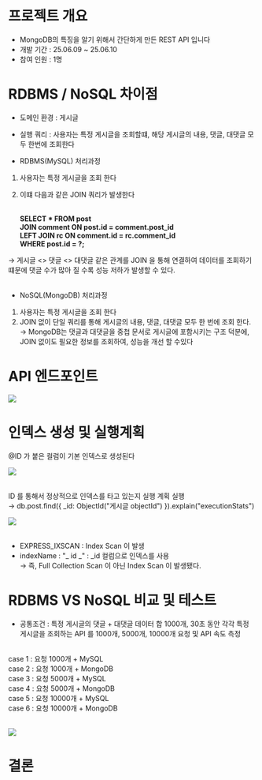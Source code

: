 # 프로젝트 개요
- MongoDB의 특징을 알기 위해서 간단하게 만든 REST API 입니다
- 개발 기간 : 25.06.09 ~ 25.06.10
- 참여 인원 : 1명

# RDBMS / NoSQL 차이점
- 도메인 환경 : 게시글<br>

- 실행 쿼리 : 사용자는 특정 게시글을 조회할떄, 해당 게시글의 내용, 댓글, 대댓글 모두 한번에 조회한다<br>

- RDBMS(MySQL) 처리과정<br>


1. 사용자는 특정 게시글을 조회 한다<br>
2. 이떄 다음과 같은 JOIN 쿼리가 발생한다<br><br>

   **SELECT * FROM post**<br>
   **JOIN comment ON post.id = comment.post_id**<br>
   **LEFT JOIN rc ON comment.id = rc.comment_id**<br>
   **WHERE post.id = ?;**<br>

→  게시글 <> 댓글 <> 대댓글 같은 관계를 JOIN 을 통해 연결하여 데이터를 조회하기 떄문에 댓글 수가 많아 질 수록 성능 저하가 발생할 수 있다.<br><br>

- NoSQL(MongoDB) 처리과정<br>


1. 사용자는 특정 게시글을 조회 한다<br>
2. JOIN 없이 단일 쿼리를 통해 게시글의 내용, 댓글, 대댓글 모두 한 번에 조회 한다.<br>
→ MongoDB는 댓글과 대댓글을 중첩 문서로 게시글에 포함시키는 구조 덕분에, JOIN 없이도 필요한 정보를 조회하여, 성능을 개선 할 수있다<br>


# API 엔드포인트
 <img src="https://github.com/user-attachments/assets/8654fd6f-9e01-4f30-9068-fe09109add61"/>


# 인덱스 생성 및 실행계획
@ID 가 붙은 컬럼이 기본 인덱스로 생성된다<br>


  <img src="https://github.com/user-attachments/assets/ca90a32b-b965-47b7-a669-e21c25099fb5"/><br><br>



ID 를 통해서 정상적으로 인덱스를 타고 있는지 실행 계획 실행<br> →  db.post.find({ _id: ObjectId("게시글 objectId") }).explain("executionStats")<br>


  <img src="https://github.com/user-attachments/assets/85f72c8d-b62f-4d4c-9092-7748dbe5cf1a"/><br><br>

- EXPRESS_IXSCAN : Index Scan 이 발생<br>
- indexName : "_ id  _" : _id 컬럼으로 인덱스를 사용<br>
  → 즉, Full Collection Scan 이 아닌 Index Scan 이 발생됐다.<br>


# RDBMS VS NoSQL 비교 및 테스트
- 공통조건 : 특정 게시글의 댓글 + 대댓글 데이터 합 1000개, 30초 동안 각각 특정 게시글을 조회하는 API 를 1000개, 5000개, 10000개 요청 및 API 속도 측정<br><br>

case 1 : 요청 1000개 + MySQL<br>
case 2 : 요청 1000개 + MongoDB<br>
case 3 : 요청 5000개 + MySQL<br>
case 4 : 요청 5000개 + MongoDB<br>
case 5 : 요청 10000개 + MySQL<br>
case 6 : 요청 10000개 + MongoDB<br><br>

<img src="https://github.com/user-attachments/assets/400f145e-a6de-447b-8962-171ef36c041"/><br>


# 결론